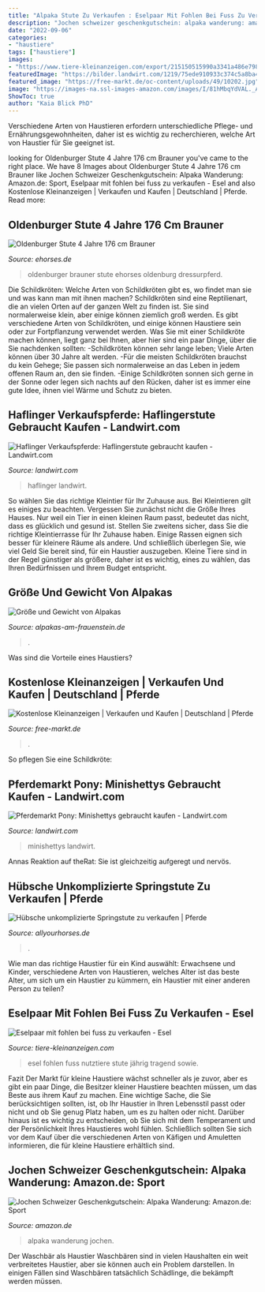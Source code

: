 ```yaml
---
title: "Alpaka Stute Zu Verkaufen : Eselpaar Mit Fohlen Bei Fuss Zu Verkaufen"
description: "Jochen schweizer geschenkgutschein: alpaka wanderung: amazon.de: sport"
date: "2022-09-06"
categories:
- "haustiere"
tags: ["haustiere"]
images:
- "https://www.tiere-kleinanzeigen.com/export/215150515990a3341a486e798a222.jpg"
featuredImage: "https://bilder.landwirt.com/1219/75ede910933c374c5a8ba43ba43caf5a.jpg"
featured_image: "https://free-markt.de/oc-content/uploads/49/10202.jpg"
image: "https://images-na.ssl-images-amazon.com/images/I/81hMbqYdVAL._AC_SL1422_.jpg"
ShowToc: true
author: "Kaia Blick PhD"
---
```



Verschiedene Arten von Haustieren erfordern unterschiedliche Pflege- und Ernährungsgewohnheiten, daher ist es wichtig zu recherchieren, welche Art von Haustier für Sie geeignet ist.

	

		
looking for Oldenburger Stute 4 Jahre 176 cm Brauner you've came to the right place. We have 8 Images about Oldenburger Stute 4 Jahre 176 cm Brauner like Jochen Schweizer Geschenkgutschein: Alpaka Wanderung: Amazon.de: Sport, Eselpaar mit fohlen bei fuss zu verkaufen - Esel and also Kostenlose Kleinanzeigen | Verkaufen und Kaufen | Deutschland | Pferde. Read more:
		
    
## Oldenburger Stute 4 Jahre 176 Cm Brauner

<img loading=lazy src="https://media.ehorses.de/xxldetails/148/oldenburger-stute-4jahre-176-cm-brauner-dressurpferd-hagewede-1953148_1.jpg" onerror="this.onerror=null;this.src='https://tse3.mm.bing.net/th?id=OIP.r9jyGVU0BsJuym_OJ0KU7wHaFj&amp;pid=15.1';" alt="Oldenburger Stute 4 Jahre 176 cm Brauner">

_Source: ehorses.de_

>oldenburger brauner stute ehorses oldenburg dressurpferd. 

	

Die Schildkröten: Welche Arten von Schildkröten gibt es, wo findet man sie und was kann man mit ihnen machen?
Schildkröten sind eine Reptilienart, die an vielen Orten auf der ganzen Welt zu finden ist. Sie sind normalerweise klein, aber einige können ziemlich groß werden. Es gibt verschiedene Arten von Schildkröten, und einige können Haustiere sein oder zur Fortpflanzung verwendet werden. Was Sie mit einer Schildkröte machen können, liegt ganz bei Ihnen, aber hier sind ein paar Dinge, über die Sie nachdenken sollten:
-Schildkröten können sehr lange leben; Viele Arten können über 30 Jahre alt werden.
-Für die meisten Schildkröten brauchst du kein Gehege; Sie passen sich normalerweise an das Leben in jedem offenen Raum an, den sie finden.
-Einige Schildkröten sonnen sich gerne in der Sonne oder legen sich nachts auf den Rücken, daher ist es immer eine gute Idee, ihnen viel Wärme und Schutz zu bieten.

    
## Haflinger Verkaufspferde: Haflingerstute Gebraucht Kaufen - Landwirt.com

<img loading=lazy src="https://bilder.landwirt.com/1219/75ede910933c374c5a8ba43ba43caf5a.jpg" onerror="this.onerror=null;this.src='https://tse2.mm.bing.net/th?id=OIP.jYzbb1Az3tcjQXzOS_Vj7wHaJ4&amp;pid=15.1';" alt="Haflinger Verkaufspferde: Haflingerstute gebraucht kaufen - Landwirt.com">

_Source: landwirt.com_

>haflinger landwirt. 

	

So wählen Sie das richtige Kleintier für Ihr Zuhause aus.
Bei Kleintieren gilt es einiges zu beachten. Vergessen Sie zunächst nicht die Größe Ihres Hauses. Nur weil ein Tier in einen kleinen Raum passt, bedeutet das nicht, dass es glücklich und gesund ist. Stellen Sie zweitens sicher, dass Sie die richtige Kleintierrasse für Ihr Zuhause haben. Einige Rassen eignen sich besser für kleinere Räume als andere. Und schließlich überlegen Sie, wie viel Geld Sie bereit sind, für ein Haustier auszugeben. Kleine Tiere sind in der Regel günstiger als größere, daher ist es wichtig, eines zu wählen, das Ihren Bedürfnissen und Ihrem Budget entspricht.

    
## Größe Und Gewicht Von Alpakas

<img loading=lazy src="http://alpakas-am-frauenstein.de/images/sollgroee-alpaka-zep.jpg" onerror="this.onerror=null;this.src='https://tse3.mm.bing.net/th?id=OIP.Gzxn_wiQTvCNjCap5RyoXwHaEe&amp;pid=15.1';" alt="Größe und Gewicht von Alpakas">

_Source: alpakas-am-frauenstein.de_

>. 

	

Was sind die Vorteile eines Haustiers?

    
## Kostenlose Kleinanzeigen | Verkaufen Und Kaufen | Deutschland | Pferde

<img loading=lazy src="https://free-markt.de/oc-content/uploads/49/10202.jpg" onerror="this.onerror=null;this.src='https://tse2.mm.bing.net/th?id=OIP.pgH5-fEyAOM4gRz4qNReqAHaF_&amp;pid=15.1';" alt="Kostenlose Kleinanzeigen | Verkaufen und Kaufen | Deutschland | Pferde">

_Source: free-markt.de_

>. 

	

So pflegen Sie eine Schildkröte:

    
## Pferdemarkt Pony: Minishettys Gebraucht Kaufen - Landwirt.com

<img loading=lazy src="https://bilder.landwirt.com/1020/6121a9e9b5034b75022310f7099efc52.jpg" onerror="this.onerror=null;this.src='https://tse4.mm.bing.net/th?id=OIP.wLrQ3Vf3moKuCbchj1X7xwHaFj&amp;pid=15.1';" alt="Pferdemarkt Pony: Minishettys gebraucht kaufen - Landwirt.com">

_Source: landwirt.com_

>minishettys landwirt. 

	

Annas Reaktion auf theRat: Sie ist gleichzeitig aufgeregt und nervös.

    
## Hübsche Unkomplizierte Springstute Zu Verkaufen | Pferde

<img loading=lazy src="https://www.allyourhorses.de/var/public/images/53/d6/E992EE65-8495-4544-A125-5BD4C535E7DC_1080.jpeg" onerror="this.onerror=null;this.src='https://tse3.mm.bing.net/th?id=OIP.sDTAepRRX8yEsomUmAviEwHaJ4&amp;pid=15.1';" alt="Hübsche unkomplizierte Springstute zu verkaufen | Pferde">

_Source: allyourhorses.de_

>. 

	

Wie man das richtige Haustier für ein Kind auswählt: Erwachsene und Kinder, verschiedene Arten von Haustieren, welches Alter ist das beste Alter, um sich um ein Haustier zu kümmern, ein Haustier mit einer anderen Person zu teilen?

    
## Eselpaar Mit Fohlen Bei Fuss Zu Verkaufen - Esel

<img loading=lazy src="https://www.tiere-kleinanzeigen.com/export/215150515990a3341a486e798a222.jpg" onerror="this.onerror=null;this.src='https://tse3.mm.bing.net/th?id=OIP.fXRu9HHcUQhD6Gal7Yn38QHaIC&amp;pid=15.1';" alt="Eselpaar mit fohlen bei fuss zu verkaufen - Esel">

_Source: tiere-kleinanzeigen.com_

>esel fohlen fuss nutztiere stute jährig tragend sowie. 

	

Fazit
Der Markt für kleine Haustiere wächst schneller als je zuvor, aber es gibt ein paar Dinge, die Besitzer kleiner Haustiere beachten müssen, um das Beste aus ihrem Kauf zu machen. Eine wichtige Sache, die Sie berücksichtigen sollten, ist, ob Ihr Haustier in Ihren Lebensstil passt oder nicht und ob Sie genug Platz haben, um es zu halten oder nicht. Darüber hinaus ist es wichtig zu entscheiden, ob Sie sich mit dem Temperament und der Persönlichkeit Ihres Haustieres wohl fühlen. Schließlich sollten Sie sich vor dem Kauf über die verschiedenen Arten von Käfigen und Amuletten informieren, die für kleine Haustiere erhältlich sind.

    
## Jochen Schweizer Geschenkgutschein: Alpaka Wanderung: Amazon.de: Sport

<img loading=lazy src="https://images-na.ssl-images-amazon.com/images/I/81hMbqYdVAL._AC_SL1422_.jpg" onerror="this.onerror=null;this.src='https://tse4.mm.bing.net/th?id=OIP.tRal_4zzyr7_cMfGpqDPugHaE7&amp;pid=15.1';" alt="Jochen Schweizer Geschenkgutschein: Alpaka Wanderung: Amazon.de: Sport">

_Source: amazon.de_

>alpaka wanderung jochen. 

	

Der Waschbär als Haustier
Waschbären sind in vielen Haushalten ein weit verbreitetes Haustier, aber sie können auch ein Problem darstellen. In einigen Fällen sind Waschbären tatsächlich Schädlinge, die bekämpft werden müssen.

